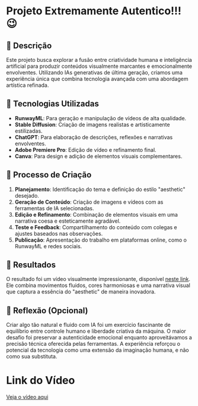 # Projeto Extremamente Autentico!!! 😉

## 📒 Descrição
Este projeto busca explorar a fusão entre criatividade humana e inteligência artificial para produzir conteúdos visualmente marcantes e emocionalmente envolventes. Utilizando IAs generativas de última geração, criamos uma experiência única que combina tecnologia avançada com uma abordagem artística refinada.

## 🤖 Tecnologias Utilizadas
- **RunwayML**: Para geração e manipulação de vídeos de alta qualidade.
- **Stable Diffusion**: Criação de imagens realistas e artisticamente estilizadas.
- **ChatGPT**: Para elaboração de descrições, reflexões e narrativas envolventes.
- **Adobe Premiere Pro**: Edição de vídeo e refinamento final.
- **Canva**: Para design e adição de elementos visuais complementares.

## 🧐 Processo de Criação
1. **Planejamento**: Identificação do tema e definição do estilo "aesthetic" desejado.
2. **Geração de Conteúdo**: Criação de imagens e vídeos com as ferramentas de IA selecionadas.
3. **Edição e Refinamento**: Combinação de elementos visuais em uma narrativa coesa e esteticamente agradável.
4. **Teste e Feedback**: Compartilhamento do conteúdo com colegas e ajustes baseados nas observações.
5. **Publicação**: Apresentação do trabalho em plataformas online, como o RunwayML e redes sociais.

## 🚀 Resultados
O resultado foi um vídeo visualmente impressionante, disponível [neste link](https://app.runwayml.com/creation/4a13069c-08b3-4355-84e1-4d4f13755f0b). Ele combina movimentos fluidos, cores harmoniosas e uma narrativa visual que captura a essência do "aesthetic" de maneira inovadora.

## 💭 Reflexão (Opcional)
Criar algo tão natural e fluido com IA foi um exercício fascinante de equilíbrio entre controle humano e liberdade criativa da máquina. O maior desafio foi preservar a autenticidade emocional enquanto aproveitávamos a precisão técnica oferecida pelas ferramentas. A experiência reforçou o potencial da tecnologia como uma extensão da imaginação humana, e não como sua substituta.


# Link do Vídeo

[Veja o vídeo aqui](https://app.runwayml.com/creation/4a13069c-08b3-4355-84e1-4d4f13755f0b)
